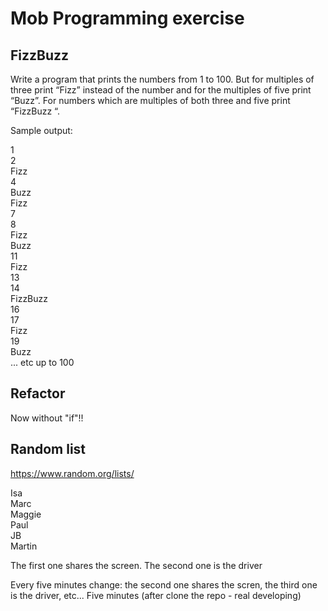# Mob Programming exercise

## FizzBuzz

Write a program that prints the numbers from 1 to 100. But for multiples of three print “Fizz” instead of the number and for the multiples of five print “Buzz”. For numbers which are multiples of both three and five print “FizzBuzz “.

Sample output:

1 <br>
2 <br>
Fizz <br>
4 <br>
Buzz <br>
Fizz <br>
7 <br>
8 <br>
Fizz <br>
Buzz <br>
11 <br>
Fizz <br>
13 <br> 
14 <br>
FizzBuzz <br>
16 <br>
17 <br>
Fizz <br>
19 <br>
Buzz <br>
... etc up to 100 <br>

## Refactor
Now without "if"!!

## Random list

https://www.random.org/lists/

Isa <br>
Marc <br>
Maggie <br>
Paul <br>
JB <br>
Martin <br>

The first one shares the screen.
The second one is the driver

Every five minutes change: the second one shares the scren, the third one is the driver, etc...
Five minutes (after clone the repo - real developing)

